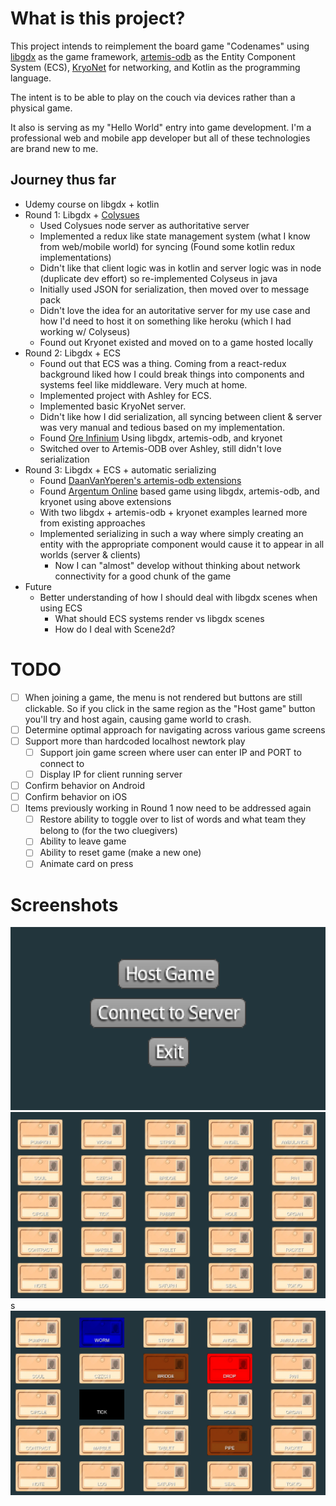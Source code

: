 # What is this project?

This project intends to reimplement the board game "Codenames" using [libgdx](https://github.com/libgdx/libgdx) as the game framework, [artemis-odb](https://github.com/junkdog/artemis-odb) as the Entity Component System (ECS), [KryoNet](https://github.com/EsotericSoftware/kryonet) for networking, and Kotlin as the programming language.

The intent is to be able to play on the couch via devices rather than a physical game.

It also is serving as my "Hello World" entry into game development. I'm a professional web and mobile app developer but all of these technologies are brand new to me.

## Journey thus far

- Udemy course on libgdx + kotlin
- Round 1: Libgdx + [Colysues](https://github.com/colyseus/colyseus)
  - Used Colysues node server as authoritative server
  - Implemented a redux like state management system (what I know from web/mobile world) for syncing (Found some kotlin redux implementations)
  - Didn't like that client logic was in kotlin and server logic was in node (duplicate dev effort) so re-implemented Colyseus in java
  - Initially used JSON for serialization, then moved over to message pack
  - Didn't love the idea for an autoritative server for my use case and how I'd need to host it on something like heroku (which I had working w/ Colyseus)
  - Found out Kryonet existed and moved on to a game hosted locally
- Round 2: Libgdx + ECS
  - Found out that ECS was a thing. Coming from a react-redux background liked how I could break things into components and systems feel like middleware. Very much at home.
  - Implemented project with Ashley for ECS.
  - Implemented basic KryoNet server.
  - Didn't like how I did serialization, all syncing between client & server was very manual and tedious based on my implementation.
  - Found [Ore Infinium](https://github.com/sreich/ore-infinium) Using libgdx, artemis-odb, and kryonet
  - Switched over to Artemis-ODB over Ashley, still didn't love serialization
- Round 3: Libgdx + ECS + automatic serializing
  - Found [DaanVanYperen's artemis-odb extensions](https://github.com/DaanVanYperen/artemis-odb-contrib)
  - Found [Argentum Online](https://github.com/ao-libre/ao-java) based game using libgdx, artemis-odb, and kryonet using above extensions
  - With two libgdx + artemis-odb + kryonet examples learned more from existing approaches
  - Implemented serializing in such a way where simply creating an entity with the appropriate component would cause it to appear in all worlds (server & clients)
    - Now I can "almost" develop without thinking about network connectivity for a good chunk of the game
- Future
  - Better understanding of how I should deal with libgdx scenes when using ECS
    - What should ECS systems render vs libgdx scenes
    - How do I deal with Scene2d?

# TODO

- [ ] When joining a game, the menu is not rendered but buttons are still clickable. So if you click in the same region as the "Host game" button you'll try and host again, causing game world to crash.
- [ ] Determine optimal approach for navigating across various game screens
- [ ] Support more than hardcoded localhost newtork play
  - [ ] Support join game screen where user can enter IP and PORT to connect to
  - [ ] Display IP for client running server
- [ ] Confirm behavior on Android
- [ ] Confirm behavior on iOS
- [ ] Items previously working in Round 1 now need to be addressed again
  - [ ] Restore ability to toggle over to list of words and what team they belong to (for the two cluegivers)
  - [ ] Ability to leave game
  - [ ] Ability to reset game (make a new one)
  - [ ] Animate card on press

# Screenshots

![Main Menu](/screenshots/mainMenu.png?raw=true "Main Menu")
![New Game](/screenshots/newGame.png?raw=true "New Game")s
![Game In Progress](/screenshots/gameInProgress.png?raw=true "Game In Progress")

